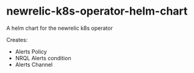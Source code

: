 # newrelic-k8s-operator-helm-chart
A helm chart for the newrelic k8s operator

Creates:
 - Alerts Policy
 - NRQL Alerts condition
 - Alerts Channel
